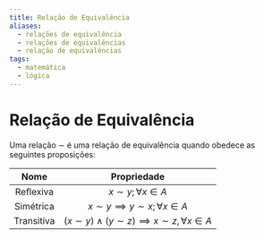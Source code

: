 ```yaml
---
title: Relação de Equivalência
aliases:
  - relações de equivalência
  - relações de equivalências
  - relação de equivalências
tags:
  - matemática
  - lógica
---
```

# Relação de Equivalência

Uma relação $\sim$ é uma relação de equivalência quando obedece as seguintes proposições:

|    Nome    |                           Propriedade                           |
|:----------:|:---------------------------------------------------------------:|
| Reflexiva  |                   $x \sim y; \forall x \in A$                   |
| Simétrica  |          $x \sim y \implies y \sim x; \forall x \in A$          |
| Transitiva | $(x \sim y) \land (y \sim z) \implies x \sim z, \forall x \in A$ |

